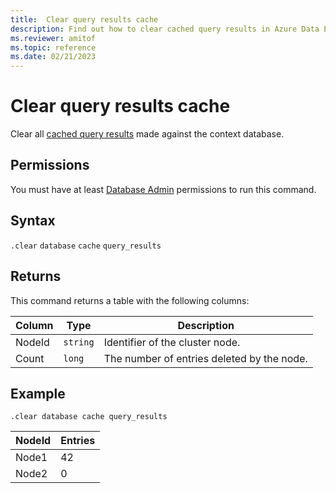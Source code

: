 ```yaml
---
title:  Clear query results cache
description: Find out how to clear cached query results in Azure Data Explorer. Learn which command to use and see an example.
ms.reviewer: amitof
ms.topic: reference
ms.date: 02/21/2023
---
```

# Clear query results cache

Clear all [cached query results](../query/query-results-cache.md) made against the context database.

## Permissions

You must have at least [Database Admin](access-control/role-based-access-control.md) permissions to run this command.

## Syntax

`.clear` `database` `cache` `query_results`

## Returns

This command returns a table with the following columns:

|Column    |Type    |Description
|---|---|---
|NodeId|`string`|Identifier of the cluster node.
|Count|`long`|The number of entries deleted by the node.

## Example

```kusto
.clear database cache query_results
```

|NodeId|Entries|
|---|---|
|Node1|42
|Node2|0
